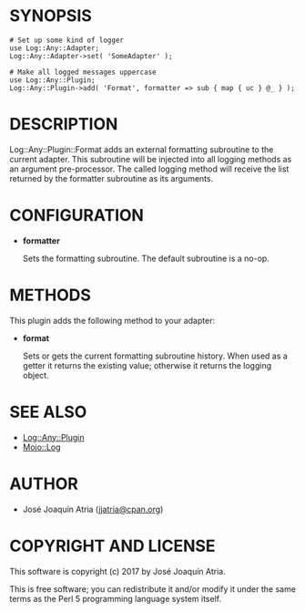 # SYNOPSIS

    # Set up some kind of logger
    use Log::Any::Adapter;
    Log::Any::Adapter->set( 'SomeAdapter' );

    # Make all logged messages uppercase
    use Log::Any::Plugin;
    Log::Any::Plugin->add( 'Format', formatter => sub { map { uc } @_ } );

# DESCRIPTION

Log::Any::Plugin::Format adds an external formatting subroutine to the current
adapter. This subroutine will be injected into all logging methods as an
argument pre-processor. The called logging method will receive the list
returned by the formatter subroutine as its arguments.

# CONFIGURATION

- **formatter**

    Sets the formatting subroutine. The default subroutine is a no-op.

# METHODS

This plugin adds the following method to your adapter:

- **format**

    Sets or gets the current formatting subroutine history. When used as a getter
    it returns the existing value; otherwise it returns the logging object.

# SEE ALSO

- [Log::Any::Plugin](https://metacpan.org/pod/Log::Any::Plugin)
- [Mojo::Log](https://metacpan.org/pod/Mojo::Log)

# AUTHOR

- José Joaquín Atria ([jjatria@cpan.org](https://metacpan.org/pod/jjatria@cpan.org))

# COPYRIGHT AND LICENSE

This software is copyright (c) 2017 by José Joaquín Atria.

This is free software; you can redistribute it and/or modify it under
the same terms as the Perl 5 programming language system itself.
